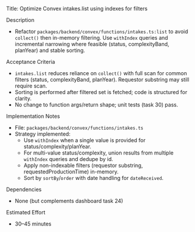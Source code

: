 Title: Optimize Convex intakes.list using indexes for filters

Description
- Refactor `packages/backend/convex/functions/intakes.ts:list` to avoid `collect()` then in-memory filtering. Use `withIndex` queries and incremental narrowing where feasible (status, complexityBand, planYear) and stable sorting.

Acceptance Criteria
- `intakes.list` reduces reliance on `collect()` with full scan for common filters (status, complexityBand, planYear). Requestor substring may still require scan.
- Sorting is performed after filtered set is fetched; code is structured for clarity.
- No change to function args/return shape; unit tests (task 30) pass.

Implementation Notes
- File: `packages/backend/convex/functions/intakes.ts`
- Strategy implemented:
  - Use `withIndex` when a single value is provided for status/complexity/planYear.
  - For multi-value status/complexity, union results from multiple `withIndex` queries and dedupe by id.
  - Apply non-indexable filters (requestor substring, requestedProductionTime) in-memory.
  - Sort by `sortBy`/`order` with date handling for `dateReceived`.

Dependencies
- None (but complements dashboard task 24)

Estimated Effort
- 30–45 minutes

